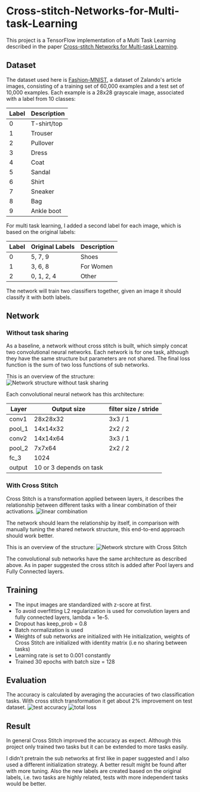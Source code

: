 # Cross-stitch-Networks-for-Multi-task-Learning

This project is a TensorFlow implementation of a Multi Task Learning described in the paper
[Cross-stitch Networks for Multi-task Learning](https://arxiv.org/abs/1604.03539).

## Dataset

The dataset used here is [Fashion-MNIST](https://github.com/zalandoresearch/fashion-mnist), a dataset of Zalando's article images, consisting of a training set of 60,000 examples and a test set of 10,000 examples. Each example is a 28x28 grayscale image, associated with a label from 10 classes:

|Label|Description|
|-----|-----|
|0|T-shirt/top|
|1|Trouser|
|2|Pullover|
|3|Dress|
|4|Coat|
|5|Sandal|
|6|Shirt|
|7|Sneaker|
|8|Bag|
|9|Ankle boot|

For multi task learning, I added a second label for each image, which is based on the original labels:

|Label|Original Labels|Description|
|-----|-----|-----|
|0|5, 7, 9|Shoes|
|1|3, 6, 8|For Women|
|2|0, 1, 2, 4|Other|

The network will train two classifiers together, given an image it should classify it with both labels.

 ## Network
 
 ### Without task sharing
 As a baseline, a network without cross stitch is built, which simply concat two convolutional neural networks. Each network is for one task, although they have the same structure but parameters are not shared. The final loss function is the sum of two loss functions of sub networks.
 
 This is an overview of the structure:
 ![Network structure without task sharing](https://raw.githubusercontent.com/helloyide/Cross-stitch-Networks-for-Multi-task-Learning/master/img/network_without.png)
 
 Each convolutional neural network has this architecture:
 
|Layer|Output size|filter size / stride|
|-----|-----|-----|
|conv1|28x28x32|3x3 / 1|
|pool_1|14x14x32|2x2 / 2|
|conv2|14x14x64|3x3 / 1|
|pool_2|7x7x64|2x2 / 2|
|fc_3|1024||
|output|10 or 3 depends on task||
 
 ### With Cross Stitch
 Cross Stitch is a transformation applied between layers, it describes the relationship between different tasks with a linear combination of their activations. 
 ![linear combination](https://ai2-s2-public.s3.amazonaws.com/figures/2017-08-08/2976605dc3b73377696537291d45f09f1ab1fbf5/3-Figure3-1.png)
 
 The network should learn the relationship by itself, in comparison with manually tuning the shared network structure, this end-to-end approach should work better.
 
 This is an overview of the structure:
 ![Network strcture with Cross Stitch](https://raw.githubusercontent.com/helloyide/Cross-stitch-Networks-for-Multi-task-Learning/master/img/network_with.png)
 
 The convolutional sub networks have the same architecture as described above. As in paper suggested the cross stitch is added after Pool layers and Fully Connected layers.
 
 ## Training
 * The input images are standardized with z-score at first. 
 * To avoid overfitting L2 regularization is used for convolution layers and fully connected layers, lambda = 1e-5. 
 * Dropout has keep_prob = 0.8
 * Batch normalization is used
 * Weights of sub networks are initialized with He initialization, weights of Cross Stitch are initialized with identity matrix (i.e no sharing between tasks)
 * Learning rate is set to 0.001 constantly
 * Trained 30 epochs with batch size = 128  
 
 ## Evaluation
 The accuracy is calculated by averaging the accuracies of two classification tasks. With cross stitch transformation it get about 2% improvement on test dataset.
 ![test accuracy](https://raw.githubusercontent.com/helloyide/Cross-stitch-Networks-for-Multi-task-Learning/master/img/acc_test.png)
 ![total loss](https://raw.githubusercontent.com/helloyide/Cross-stitch-Networks-for-Multi-task-Learning/master/img/total_loss.png)
  
 ## Result
 In general Cross Stitch improved the accuracy as expect. Although this project only trained two tasks but it can be extended to more tasks easily. 
     
 I didn't pretrain the sub networks at first like in paper suggested and I also used a different initialization strategy. A better result might be found after with more tuning. Also the new labels are created based on the original labels, i.e. two tasks are highly related, tests with more independent tasks would be better.
   

